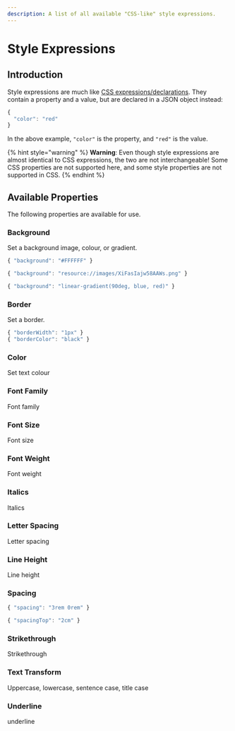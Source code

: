 ```yaml
---
description: A list of all available "CSS-like" style expressions.
---
```


# Style Expressions

## Introduction

Style expressions are much like [CSS expressions/declarations](https://developer.mozilla.org/en-US/docs/Web/CSS/Syntax#CSS_declarations). They contain a property and a value, but are declared in a JSON object instead:

```javascript
{
  "color": "red"
}
```

In the above example, `"color"` is the property, and `"red"` is the value.

{% hint style="warning" %}
**Warning**: Even though style expressions are almost identical to CSS expressions, the two are not interchangeable! Some CSS properties are not supported here, and some style properties are not supported in CSS.
{% endhint %}

## Available Properties

The following properties are available for use.

### Background

Set a background image, colour, or gradient.

```javascript
{ "background": "#FFFFFF" }
```

```javascript
{ "background": "resource://images/XiFasIajw58AAWs.png" }
```

```javascript
{ "background": "linear-gradient(90deg, blue, red)" }
```

### Border

Set a border.

```javascript
{ "borderWidth": "1px" }
{ "borderColor": "black" }
```

### Color

Set text colour

### Font Family

Font family

### Font Size

Font size

### Font Weight

Font weight

### Italics

Italics

### Letter Spacing

Letter spacing

### Line Height

Line height

### Spacing

```javascript
{ "spacing": "3rem 0rem" }
```

```javascript
{ "spacingTop": "2cm" }
```

### Strikethrough

Strikethrough

### Text Transform

Uppercase, lowercase, sentence case, title case

### Underline

underline

